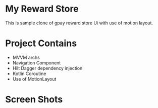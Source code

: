 # My Reward Store
This is sample clone of gpay reward store Ui with use of motion layout.

# Project Contains
- MVVM archs
- Navigation Component
- Hilt Dagger dependency injection
- Kotlin Coroutine
- Use of MotionLayout

# Screen Shots
